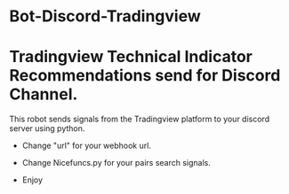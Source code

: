 # Bot-Discord-Tradingview
# Tradingview Technical Indicator Recommendations send for Discord Channel.

This robot sends signals from the Tradingview platform to your discord server using python.

- Change "url" for your webhook url.

- Change Nicefuncs.py for your pairs search signals.

- Enjoy 
